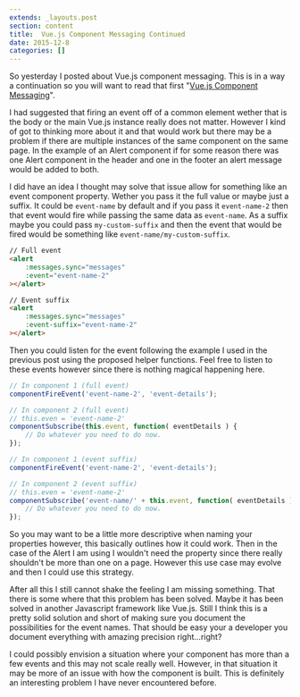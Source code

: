 ```yaml
---
extends: _layouts.post
section: content
title:  Vue.js Component Messaging Continued
date: 2015-12-8
categories: []
---
```


So yesterday I posted about Vue.js component messaging. This is in a way a continuation so you will want to read that first "[Vue.js Component Messaging](/2015/12/07/vues-js-component-messaging/)".

I had suggested that firing an event off of a common element wether that is the body or the main Vue.js instance really does not matter. However I kind of got to thinking more about it and that would work but there may be a problem if there are multiple instances of the same component on the same page. In the example of an Alert component if for some reason there was one Alert component in the header and one in the footer an alert message would be added to both.

I did have an idea I thought may solve that issue allow for something like an event component property. Wether you pass it the full value or maybe just a suffix. It could be `event-name` by default and if you pass it `event-name-2` then that event would fire while passing the same data as `event-name`. As a suffix maybe you could pass `my-custom-suffix` and then the event that would be fired would be something like `event-name/my-custom-suffix`.

```html
// Full event
<alert
	:messages.sync="messages"
	:event="event-name-2"
></alert>

// Event suffix
<alert
	:messages.sync="messages"
	:event-suffix="event-name-2"
></alert>
```

Then you could listen for the event following the example I used in the previous post using the proposed helper functions. Feel free to listen to these events however since there is nothing magical happening here.

```javascript
// In component 1 (full event)
componentFireEvent('event-name-2', 'event-details');

// In component 2 (full event)
// this.even = 'event-name-2'
componentSubscribe(this.event, function( eventDetails ) {
	// Do whatever you need to do now.
});

// In component 1 (event suffix)
componentFireEvent('event-name-2', 'event-details');

// In component 2 (event suffix)
// this.even = 'event-name-2'
componentSubscribe('event-name/' + this.event, function( eventDetails ) {
	// Do whatever you need to do now.
});
```

So you may want to be a little more descriptive when naming your properties however, this basically outlines how it could work. Then in the case of the Alert I am using I wouldn't need the property since there really shouldn't be more than one on a page. However this use case may evolve and then I could use this strategy.

After all this I still cannot shake the feeling I am missing something. That there is some where that this problem has been solved. Maybe it has been solved in another Javascript framework like Vue.js. Still I think this is a pretty solid solution and short of making sure you document the possibilities for the event names. That should be easy your a developer you document everything with amazing precision right...right?

I could possibly envision a situation where your component has more than a few events and this may not scale really well. However, in that situation it may be more of an issue with how the component is built. This is definitely an interesting problem I have never encountered before.
